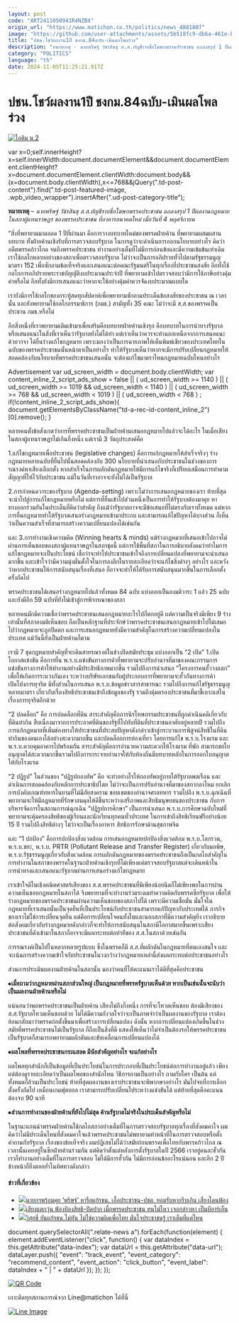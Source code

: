 ```yaml
---
layout: post
code: "ART2411050941R4NZBX"
origin_url: "https://www.matichon.co.th/politics/news_4881807"
image: "https://github.com/user-attachments/assets/5b518fc9-db6a-461e-bb89-f861dc73ca72"
title: "ปชน.โชว์ผลงาน1ปี ชงกม.84ฉบับ-เมินผลโพลร่วง"
description: "หมายเหตุ - นายพริษฐ์ วัชรสินธุ ส.ส.บัญชีรายชื่อโฆษกพรรคประชาชน แถลงสรุป 1 ปีผลงานกฎหมายในสภาผู้แทนราษฎร ของพรรคประชาชน ที่อาคารอนาคตใหม่ เมื่อวันที่ 4 พฤศจิกายน"
category: "POLITICS"
language: "th"
date: 2024-11-05T11:25:21.917Z
---
```


# ปชน.โชว์ผลงาน1ปี ชงกม.84ฉบับ-เมินผลโพลร่วง

[![](https://www.matichon.co.th/wp-content/uploads/2024/11/ไอติม-น.2-728x547.jpg "ไอติม น.2")](https://www.matichon.co.th/wp-content/uploads/2024/11/ไอติม-น.2.jpg)

var x=0;self.innerHeight?x=self.innerWidth:document.documentElement&&document.documentElement.clientHeight?x=document.documentElement.clientWidth:document.body&&(x=document.body.clientWidth),x<=768&&jQuery(".td-post-content").find(".td-post-featured-image, .wpb\_video\_wrapper").insertAfter(".ud-post-category-title");

**หมายเหตุ** – _นายพริษฐ์ วัชรสินธุ ส.ส.บัญชีรายชื่อโฆษกพรรคประชาชน แถลงสรุป 1 ปีผลงานกฎหมายในสภาผู้แทนราษฎร ของพรรคประชาชน ที่อาคารอนาคตใหม่ เมื่อวันที่ 4 พฤศจิกายน_

“สิ่งที่พยายามมาตลอด 1 ปีที่ผ่านมา คือการวางบทบาทใหม่ของพรรคฝ่ายค้าน ที่พยายามผสมผสานบทบาท ทั้งฝ่ายค้านเชิงรับที่การตรวจสอบรัฐบาล ในการดูว่าจะดำเนินการออกนโยบายอย่างไร คิดว่าอดีตพรรคก้าวไกล จนถึงพรรคประชาชน ทำงานอย่างเต็มที่ไม่มีการอ่อนข้อและมีความเข้มข้นเท่าเดิม เราใช้กลไกหลายอย่างของสภาเพื่อตรวจสอบรัฐบาล ไม่ว่าจะเป็นการอภิปรายทั่วไปตามรัฐธรรมนูญมาตรา 152 เพื่อซักถามข้อเท็จจริงและเสนอแนะต่อคณะรัฐมนตรีในทุกเรื่องที่ประชาชนสงสัย อีกทั้งใช้กลไกการอภิปรายพระราชบัญญัติงบประมาณประจำปี ที่พยายามเข้าไปตรวจสอบว่ามีการใช้ภาษีอย่างคุ้มค่าหรือไม่ อีกทั้งยังมีการเสนอแนะว่าหากจะใช้อย่างคุ้มค่าควรจัดงบประมาณแบบใด

เรายังมีการใช้กลไกของกระทู้สดทุกสัปดาห์เพื่อพยายามซักถามประเด็นข้อสงสัยของประชาชน ณ เวลานั้น และยังพยายามใช้กลไกกรรมาธิการ (กมธ.) สามัญทั้ง 35 คณะ ไม่ว่าจะมี ส.ส.ของพรรคเป็นประธาน กมธ.หรือไม่

อีกสิ่งหนึ่งที่เราพยายามเติมเข้ามาเพื่อเสริมคือบทบาทฝ่ายค้านเชิงรุก คือบทบาทในการนำทางรัฐบาลหรือเสนอแนะในสิ่งที่เราเห็นว่ารัฐบาลยังไม่ได้ทำ แต่เราเห็นว่าควรจะทำนอกเหนือจากการเสนอแนะด้วยวาจา ได้ยื่นร่างแก้ไขกฎหมาย เพราะมองว่าเป็นการฉายภาพให้เห็นพิมพ์เขียวของประเทศไทยในฉบับของพรรคประชาชนนั้นหน้าตาเป็นอย่างไร ทำให้รัฐบาลเห็นว่าหากจะมีการปรับเปลี่ยนกฎหมายให้สอดคล้องกับนโยบายที่พรรคประชาชนเสนอนั้น จะต้องแก้ไขมาตราไหนกฎหมายฉบับไหนอย่างไร

Advertisement var ud\_screen\_width = document.body.clientWidth; var content\_inline\_2\_script\_ads\_show = false || ( ud\_screen\_width >= 1140 ) || ( ud\_screen\_width >= 1019 && ud\_screen\_width < 1140 ) || ( ud\_screen\_width >= 768 && ud\_screen\_width < 1019 ) || ( ud\_screen\_width < 768 ) ; if(!content\_inline\_2\_script\_ads\_show){ document.getElementsByClassName("td-a-rec-id-content\_inline\_2")\[0\].remove(); }

หลายคนตั้งข้อสังเกตว่าการที่พรรคประชาชนเป็นฝ่ายค้านเสนอกฎหมายไปแล้วจะได้อะไร ในเมื่อเสียงในสภาผู้แทนราษฎรไม่เกินกึ่งหนึ่ง แต่เรามี 3 วัตถุประสงค์คือ

1.แก้ไขกฎหมายเพื่อประชาชน (legislative changes) คือการแก้กฎหมายให้สำเร็จจริงๆ ร่างกฎหมายหลายฉบับที่ยื่นไปนั้นสอดคล้องกับ 300 นโยบายที่นำเสนอกับประชาชนในช่วงของการรณรงค์หาเสียงเลือกตั้ง หากสำเร็จในการผลักดันกฎหมายให้มีการแก้ไขจริงก็เปรียบเสมือนการทำตามสัญญาที่ให้ไว้กับประชาชน แม้ในวันที่เราอาจจะยังไม่ได้เป็นรัฐบาล

2.การกำหนดวาระของรัฐบาล (Agenda-setting) เพราะไม่ว่าการเสนอกฎหมายของเรา ท้ายที่สุดจะนำไปสู่การแก้ไขกฎหมายหรือไม่ แต่การที่ยื่นเข้าไปส่วนหนึ่งเป็นการทำให้รัฐบาลต้องมาคุย หาทางออกร่วมกันในประเด็นที่คิดว่าสำคัญ ถึงแม้ว่ารัฐบาลอาจจะมีข้อเสนอที่ไม่ตรงกับเราทั้งหมด แต่หากการยื่นกฎหมายทำให้รัฐบาลเสนอร่างกฎหมายเข้ามาประกบ และสามารถแก้ไขปัญหาได้บางส่วน ก็เห็นว่าเป็นความสำเร็จที่สามารถสร้างความเปลี่ยนแปลงได้เช่นกัน

และ 3.การทำงานเชิงความคิด (Winning hearts & minds) แม้ร่างกฎหมายที่เสนอเข้าไปอาจไม่ผ่านการเห็นชอบของสภาผู้แทนราษฎรในสภาชุดนี้ แต่การใช้พื้นที่สภาในการอธิบายสังคมว่าทำไมการแก้ไขกฎหมายจะเป็นประโยชน์ เชื่อว่าจะทำให้ประชาชนเข้าใจถึงการเปลี่ยนแปลงที่พยายามจะนำเสนอมากขึ้น และเข้าใจว่ามีความมุ่งมั่นตั้งใจในการลงลึกในรายละเอียดว่าจะแก้ไขสิ่งต่างๆ อย่างไร และหวังว่าหากประชาชนให้การสนับสนุนเรื่องที่เสนอ ก็อาจจะทำให้ได้รับการสนับสนุนมากขึ้นในการเลือกตั้งครั้งถัดไป

พรรคประชาชนได้เสนอร่างกฎหมายไปแล้วทั้งหมด 84 ฉบับ แบ่งออกเป็นลงมติวาระ 1 แล้ว 25 ฉบับ และยังมีอีก 59 ฉบับที่ยังไม่เข้าสู่การพิจารณาของสภา

หลายคนมักมีความเชื่อว่าพรรคประชาชนเสนอกฎหมายอะไรไปก็ตกอยู่ดี แต่ความเป็นจริงมีเพียง 9 ร่างเท่านั้นที่สภาลงมติเห็นชอบ ถือเป็นหลักฐานที่ประจักษ์ว่าพรรคประชาชนเสนอกฎหมายเข้าไปไม่เสมอไปว่ากฎหมายจะถูกปัดตก และการเสนอกฎหมายยังมีความสำคัญในการสร้างความเปลี่ยนแปลงในประเทศ แม้วันนี้ยังเป็นฝ่ายค้านก็ตาม

เรามี 7 ชุดกฎหมายสำคัญที่จะเดินสายรณรงค์ในช่วงปิดสมัยประชุม แบ่งออกเป็น “2 เปิด” 1.เปิดโอกาสแข่งขัน คือการยื่น พ.ร.บ.แข่งขันทางการค้าที่พยายามจะปรับอำนาจที่มาของคณะกรรมการแข่งขันทางการค้าให้ทำงานอย่างมีประสิทธิภาพมากขึ้น รวมไปถึงการนำเสนอ “โครงการคนฮั้ววงแตก” เพื่อให้เกิดการระแวงกันเอง ระหว่างบริษัทเอกชนกับผู้ประกอบการที่พยายามจะฮั้วกันทางการค้า เปิดโปงการทุจริต มีทั้งส่วนในการเสนอ พ.ร.บ.ข้อมูลข่าวสารสาธารณะ รวมไปถึงการแก้ไขรัฐธรรมนูญหลายมาตรา เกี่ยวกับเรื่องสิทธิประชาชนเข้าถึงข้อมูลของรัฐ รวมถึงคุ้มครองประชาชนที่มาชี้เบาะแสในเรื่องการทุจริตอีกด้วย

“2 ปลดล็อก” คือ การปลดล็อกที่ดิน สาระสำคัญคือการนิรโทษกรรมประชาชนที่ถูกดำเนินคดีเกี่ยวกับที่ดินทำกิน สืบเนื่องมาจากการประกาศที่ดินของรัฐที่ไปทับที่ดินที่ประชาชนอาศัยอยู่หลายปี รวมไปถึงการแก้กฎหมายที่เพิ่มช่องทางให้ประชาชนที่ประสบปัญหาดังกล่าวเข้าสู่กระบวนการพิสูจน์สิทธิในที่ดินทำกินของตนเองได้อย่างสะดวกมากขึ้น และปลดล็อกการท่องเที่ยว โดยการแก้ไข พ.ร.บ.โรงแรม และ พ.ร.บ.ควบคุมอาคารไปพร้อมกัน สาระสำคัญคือการอำนวยความสะดวกให้โรงแรม ที่พัก สามารถขอใบอนุญาตได้สะดวกมากขึ้นรวมไปถึงการกระจายอำนาจให้กับท้องถิ่นมีบทบาทหลักในการออกใบอนุญาตให้กับโรงแรม

“2 ปฏิรูป” ในส่วนของ “ปฏิรูปกองทัพ” คือ จะทำอย่างไรให้กองทัพอยู่ภายใต้รัฐบาลพลเรือน และดำเนินการสอดคล้องกับหลักการประชาธิปไตย ไม่ว่าจะเป็นการปรับอำนาจที่มาของสภากลาโหม ยกเลิกการบังคับเกณฑ์ทหารในยามที่ไม่มีภัยสงคราม ขอบเขตของอำนาจศาลทหาร รวมไปถึง พ.ร.บ.ฉุกเฉินที่พยายามจะให้มีกฎหมายที่รักษาสมดุลให้ดีขึ้นระหว่างเสรีภาพและสิทธิมนุษยชนของประชาชน กับการบริหารจัดการในสถานการณ์ฉุกเฉิน “ปฏิรูปการศึกษา” เป็นการนำเสนอ พ.ร.บ.การศึกษาฉบับใหม่ที่พยายามจะคุ้มครองสิทธิของผู้เรียนและนักเรียนทุกคนทั่วประเทศ ในการเข้าถึงสิทธิเรียนฟรีอย่างน้อย 15 ปี รวมไปถึงสิทธิต่างๆ ไม่ว่าจะเป็นเรื่องอาหาร สิทธิการรักษาด้านสุขภาพจิต

และ “1 ปกป้อง” คือการปกป้องสิ่งแวดล้อม การเสนอกฎหมายปกป้องสิ่งแวดล้อม พ.ร.บ.โลกรวน, พ.ร.บ.ขยะ, พ.ร.บ. PRTR (Pollutant Release and Transfer Register) เกี่ยวกับมลพิษ, พ.ร.บ.รัฐธรรมนูญเกี่ยวกับสิ่งแวดล้อม การผลักดันกฎหมายของพรรคประชาชนถือเป็นกลไกสำคัญในการทำงานในสภาของพรรคในฐานะฝ่ายค้านเชิงรุกที่ไม่เพียงแค่ตรวจสอบรัฐบาลแต่จะเดินหน้าในการนำทางและเสนอแนะรัฐบาลผ่านการเสนอร่างแก้ไขกฎหมาย

เราเข้าใจดีในเชิงคณิตศาสตร์เสียงของ ส.ส.พรรคประชาชนที่มีเพียงน้อยนิดก็ไม่เพียงพอในการผ่านความเห็นชอบกฎหมายในสภาได้ จึงพยายามที่จะทำงานร่วมระดมทำความคิดกับพรรคซีกรัฐบาล เพื่อให้ร่างกฎหมายของพรรคประชาชนผ่านความเห็นชอบของสภาไปได้ เพราะมีความเชื่อมั่น มั่นใจในกฎหมายที่เราเสนอนั้นเป็นจุดยืนที่เป็นประโยชน์กับประชาชนสามารถแก้ปัญหากับประเทศได้ ภารกิจของเราไม่ใช่การเปลี่ยนจุดยืน แต่คือการเปลี่ยนใจคนทั้งในและนอกสภาที่มีความสำคัญยิ่ง เราอธิบายต่อสังคมเกี่ยวกับร่างกฎหมายดังกล่าวก็จะทำให้การสนับสนุนในสภามีโอกาสมากขึ้นเพราะเสียงประชาชนที่ดังเข้ามาในสภาก็อาจจะมีผลกระทบต่อท่าทีของ ส.ส.ในสภาด้วยเช่นกัน

การรณรงค์เป็นไปในหลากหลายรูปแบบ ซึ่งในพรรคก็มี ส.ส.ที่ผลักดันในกฎหมายที่ตนเองสนใจ และจะเน้นการสร้างความเข้าใจกับประชาชนในวงกว้างว่ากฎหมายเหล่านี้ส่งผลกระทบต่อประชาชนอย่างไร

ส่วนการประเมินผลงานฝ่ายค้านในสภานั้น มองว่าคนที่ให้คะแนนเราได้ดีที่สุดคือประชาชน

⦁**เมื่อถามว่ากฎหมายผ่านสภาส่วนใหญ่ เป็นกฎหมายที่พรรครัฐบาลเห็นด้วย หากเป็นเช่นนั้นจะนับว่าเป็นผลงานฝ่ายค้านหรือไม่**

แน่นอนว่าพอพรรคประชาชนเป็นฝ่ายค้าน เสียงไม่ถึงกึ่งหนึ่ง การที่จะโหวตเห็นชอบ ต้องมีเสียงของ ส.ส.รัฐบาลโหวตเห็นชอบด้วย ไม่ได้มีความกังวลใจว่าจะเป็นภาพจำว่าเป็นผลงานของรัฐบาล เราต้องย้อนกลับมาว่าพรรคก่อตั้งขึ้นมาเพื่อสร้างการเปลี่ยนแปลง ดังนั้น หากการเปลี่ยนแปลงเกิดขึ้นในช่วงสมัยที่พรรคประชาชนไม่เป็นรัฐบาล ก็ถือเป็นสิ่งที่ดี แสดงให้เห็นว่าไม่จำเป็นต้องรอให้พรรคประชาชนเป็นรัฐบาลก็สามารถพยายามผลักดันและขับเคลื่อนการเปลี่ยนแปลงได้

⦁**ผลโพลที่พรรคประชาชนกระแสลด มีนัยสำคัญอย่างไร จะแก้อย่างไร** 

ผลโพลทุกสำนักก็เป็นข้อมูลที่เป็นประโยชน์ในการประกอบที่เป็นประโยชน์ต่อการทำงานอยู่แล้ว เพียงแต่ต้องดูรายละเอียดว่าเป็นผลโพลของสำนักไหน วิธีการถามเป็นอย่างไร ถามกับใคร เป็นต้น แต่ทั้งหมดก็ล้วนเป็นประโยชน์ ท้ายที่สุดผลงานของเราประชาชนจะพิพากษาอย่างไร มันไปจบที่การเลือกตั้งครั้งถัดไป เหมือนเกมฟุตบอล เราสามารถปรับเปลี่ยนไประหว่างแข่งขันได้ แต่ท้ายที่สุดคือคะแนนต้องจบ 90 นาที

⦁**ส่วนการทำงานของฝ่ายค้านที่ยังไปไม่สุด ค้านรัฐบาลไม่จริงในประเด็นสำคัญหรือไม่**

ในฐานะแกนนำพรรคฝ่ายค้านใช้กลไกสภาอย่างเต็มที่ในการตรวจสอบรัฐบาลทุกเรื่องที่สังคมคาใจ ผมคิดว่าไม่มีประเด็นไหนที่สังคมคาใจแล้วพรรคประชาชนไม่พยายามทำหน้าที่ในการตรวจสอบหรือตั้งคำถามกับรัฐบาล เรื่องของข้อเท็จจริง ผมปฏิเสธไม่ได้ว่าสมัยก่อนพรรคเพื่อไทยกับพรรคก้าวไกล ณ เวลานั้นเคยอยู่ในซีกฝ่ายค้านร่วมกัน แต่คิดว่าตั้งแต่หลังการตั้งรัฐบาลในปี 2566 เราอยู่คนละขั้วกัน เราก็ทำงานอย่างเต็มที่ในการตรวจสอบ ไม่ได้มีการฮั้วกัน ไม่มีการอ่อนข้ออะไรแน่นอน และอีก 2 ปีข้างหน้าก็ยิ่งตอกย้ำในทิศทางดังกล่าว

#### ข่าวที่เกี่ยวข้อง

*   [![](https://www.matichon.co.th/wp-content/uploads/2024/11/นายก05-9.jpg)นายกฯพร้อมคุย ‘พริษฐ์’ หารือแก้รธน. เอื้อประชาชน-ปชต. ยอมรับหากรีบเกิน เสี่ยงโดนฟ้อง](https://www.matichon.co.th/politics/news_4883122)
*   [![](https://www.matichon.co.th/wp-content/uploads/2024/11/S__502990044.jpg)เสียงแตกวุ่น ฟ้องป้องสิทธิ-ปิดปาก เมื่อพรรคประชาชน ทนไม่ไหว เจอกล่าวหา เป็นบีอาร์เอ็น](https://www.matichon.co.th/politics/news_4878881)
*   [![](https://www.matichon.co.th/wp-content/uploads/2024/11/DSC0191.jpg)วิสุทธิ์ ยันแก้รธน.ไม่ทัน ไม่ใช่ความผิดเพื่อไทย มั่นใจประชาชนรู้ เราเต็มที่แค่ไหน](https://www.matichon.co.th/politics/news_4878774)

document.querySelectorAll(".relate-news a").forEach(function(element) { element.addEventListener("click", function() { var dataIndex = this.getAttribute("data-index"); var dataUrl = this.getAttribute("data-url"); dataLayer.push({ "event": "track\_event", "event\_category": "recommend\_content", "event\_action": "click\_button", "event\_label": dataIndex + " | " + dataUrl }); }); });

[![QR Code](https://www.matichon.co.th/wp-content/uploads/2023/07/wob1371z.jpg)](https://lin.ee/ht0nDxX)

เกาะติดทุกสถานการณ์จาก Line@matichon ได้ที่นี่

[![Line Image](https://www.matichon.co.th/wp-content/uploads/2023/07/th.png)](https://lin.ee/ht0nDxX)
